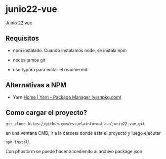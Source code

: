 # junio22-vue
Junio 22 vue

## Requisitos

* npm instalado.  Cuando instalamos node, se instala npm

* necesitamos git
* uso typora para editar el readme.md

## Alternativas a NPM

* Yarn  [Home | Yarn - Package Manager (yarnpkg.com)](https://yarnpkg.com/)

## Como cargar el proyecto?

```
git clone https://github.com/escuelainformatica/junio22-vue.git
```

en una ventana CMD, ir a la carpeta donde esta el proyecto y luego ejecutar

```
npm install
```

Con phpstorm se puede hacer accediendo al archivo package.json



